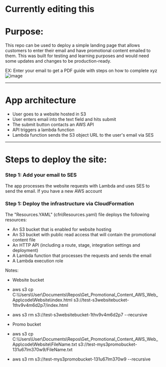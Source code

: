 # Currently editing this
# Purpose:  
This repo can be used to deploy a simple landing page that allows customers to enter their email and have promotional content emailed to them. This was built for testing and learning purposes and would need some updates and changes to be production-ready.


EX: Enter your email to get a PDF guide with steps on how to complete xyz
![image](https://user-images.githubusercontent.com/33853931/116800396-aa2d1c00-aace-11eb-9c33-59e64da8e51a.png)
***
# App architecture
* User goes to a website hosted in S3
* User enters email into the text field and hits submit
* The submit button contacts an AWS API
* API triggers a lambda function
* Lambda function sends the S3 object URL to the user's email via SES

***
# Steps to deploy the site:
### Step 1: Add your email to SES
The app processes the website requests with Lambda and uses SES to send the email. If you have a new AWS account

### Step 1: Deploy the infrastructure via CloudFormation
The "Resources.YAML"  (cfn\Resources.yaml) file deploys the following resources:
* An S3 bucket that is enabled for website hosting
* An S3 bucket with public read access that will contain the promotional content file
* An HTTP API (including a route, stage, integration settings and deployment)
* A Lambda function that processes the requests and sends the email
* A Lambda execution role




Notes:
* Website bucket
* aws s3 cp C:\Users\User\Documents\Repos\Get_Promotional_Content_AWS_Web_App\code\Website\index.html s3://test-s3websitebucket-1thv9v4m6d2p7/index.html
* aws s3 rm s3://test-s3websitebucket-1thv9v4m6d2p7 --recursive

* Promo bucket
* aws s3 cp C:\Users\User\Documents\Repos\Get_Promotional_Content_AWS_Web_App\code\Website\FileName.txt s3://test-mys3promobucket-131u67lm370w9/FileName.txt
* aws s3 rm s3://test-mys3promobucket-131u67lm370w9 --recursive
